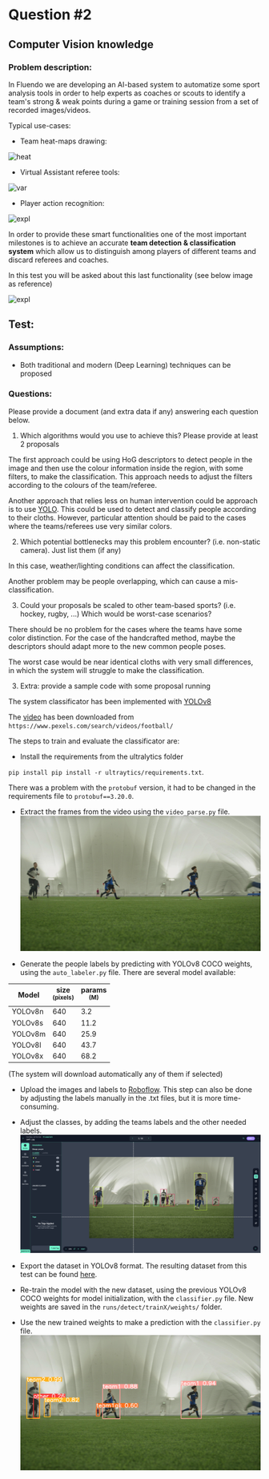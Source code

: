 # Question #2


## Computer Vision knowledge

### Problem description:

In Fluendo we are developing an AI-based system to automatize some sport analysis tools in order to help experts as coaches or scouts to identify a team's strong & weak points during a game or training session from a set of recorded images/videos.


Typical use-cases:

- Team heat-maps drawing: 

![heat](../imagery/heat.jpg)

- Virtual Assistant referee tools:

![var](../imagery/var.jpg)

- Player action recognition:

![expl](../imagery/expulsion.jpg)






In order to provide these smart functionalities one of the most important milestones is to achieve an accurate **team detection & classification system** which allow us to distinguish among players of different teams and discard referees and coaches. 

In this test you will be asked about this last functionality (see below image as reference)

![expl](../imagery/team.jpg)

## Test:

### Assumptions:

- Both traditional and modern (Deep Learning) techniques can be proposed

  

### Questions:

Please provide a document (and extra data if any) answering each question below.

1. Which algorithms would you use to achieve this? Please provide at least 2 proposals

The first approach could be using HoG descriptors to detect people in the image and then use the colour information inside the region, with some filters, to make the classification. This approach needs to adjust the filters according to the colours of the team/referee.

Another approach that relies less on human intervention could be approach is to use [YOLO](https://github.com/ultralytics/yolov5). This could be used to detect and classify people according to their cloths. However, particular attention should be paid to the cases where the teams/referees use very similar colors. 

2. Which potential bottlenecks may this problem encounter? (i.e. non-static camera). Just list them (if any)

In this case, weather/lighting conditions can affect the classification.

Another problem may be people overlapping, which can cause a mis-classification.

3. Could your proposals be scaled to other team-based sports? (i.e. hockey, rugby, ...) Which would be worst-case scenarios?

There should be no problem for the cases where the teams have some color distinction. For the case of the handcrafted method, maybe the descriptors should adapt more to the new common people poses. 

The worst case would be near identical cloths with very small differences, in which the system will struggle to make the classification.

3. Extra: provide a sample code with some proposal running

The system classificator has been implemented with [YOLOv8](https://github.com/ultralytics/ultralytics/tree/main)

The [video](https://www.pexels.com/video/people-playing-soccer-6077729/) has been downloaded from `https://www.pexels.com/search/videos/football/`

The steps to train and evaluate the classificator are:
* Install the requirements from the ultralytics folder

`pip install pip install -r ultraytics/requirements.txt`. 

There was a problem with the `protobuf` version, it had to be changed in the requirements file to `protobuf==3.20.0`.


* Extract the frames from the video using the `video_parse.py` file.
![ref](im92.jpg)


* Generate the people labels by predicting with YOLOv8 COCO weights, using the `auto_labeler.py` file. There are several model available:

| Model                                                                                       | size<br><sup>(pixels) | params<br><sup>(M) |
| ------------------------------------------------------------------------------------------- | --------------------- |----------------|
| YOLOv8n | 640                   | 3.2            |
| YOLOv8s | 640                   | 11.2           |
| YOLOv8m | 640                   | 25.9           |
| YOLOv8l | 640                   | 43.7           |
| YOLOv8x | 640                   | 68.2           |

(The system will download automatically any of them if selected)


* Upload the images and labels to [Roboflow](https://roboflow.com/). This step can also be done by adjusting the labels manually in the .txt files, but it is more time-consuming.


* Adjust the classes, by adding the teams labels and the other needed labels.
![ref](roboflow.png)


* Export the dataset in YOLOv8 format. The resulting dataset from this test can be found [here](https://universe.roboflow.com/izan-leal-garcia/football-detector-mimk2/dataset/1). 


* Re-train the model with the new dataset, using the previous YOLOv8 COCO weights for model initialization, with the `classifier.py` file. New weights are saved in the `runs/detect/trainX/weights/` folder.


* Use the new trained weights to make a prediction with the `classifier.py` file. 
![ref](pred_im92.jpg)